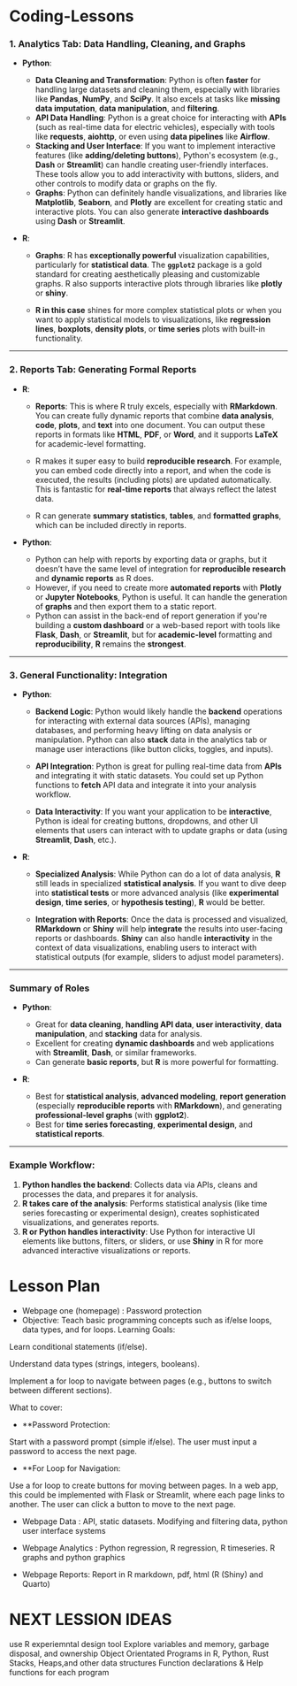 # Coding-Lessons

### **1. Analytics Tab: Data Handling, Cleaning, and Graphs**

* **Python**:

  * **Data Cleaning and Transformation**: Python is often **faster** for handling large datasets and cleaning them, especially with libraries like **Pandas**, **NumPy**, and **SciPy**. It also excels at tasks like **missing data imputation**, **data manipulation**, and **filtering**.
  * **API Data Handling**: Python is a great choice for interacting with **APIs** (such as real-time data for electric vehicles), especially with tools like **requests**, **aiohttp**, or even using **data pipelines** like **Airflow**.
  * **Stacking and User Interface**: If you want to implement interactive features (like **adding/deleting buttons**), Python's ecosystem (e.g., **Dash** or **Streamlit**) can handle creating user-friendly interfaces. These tools allow you to add interactivity with buttons, sliders, and other controls to modify data or graphs on the fly.
  * **Graphs**: Python can definitely handle visualizations, and libraries like **Matplotlib**, **Seaborn**, and **Plotly** are excellent for creating static and interactive plots. You can also generate **interactive dashboards** using **Dash** or **Streamlit**.

* **R**:

  * **Graphs**: R has **exceptionally powerful** visualization capabilities, particularly for **statistical data**. The **`ggplot2`** package is a gold standard for creating aesthetically pleasing and customizable graphs. R also supports interactive plots through libraries like **plotly** or **shiny**.

  * **R in this case** shines for more complex statistical plots or when you want to apply statistical models to visualizations, like **regression lines**, **boxplots**, **density plots**, or **time series** plots with built-in functionality.

---

### **2. Reports Tab: Generating Formal Reports**

* **R**:

  * **Reports**: This is where R truly excels, especially with **RMarkdown**. You can create fully dynamic reports that combine **data analysis**, **code**, **plots**, and **text** into one document. You can output these reports in formats like **HTML**, **PDF**, or **Word**, and it supports **LaTeX** for academic-level formatting.

  * R makes it super easy to build **reproducible research**. For example, you can embed code directly into a report, and when the code is executed, the results (including plots) are updated automatically. This is fantastic for **real-time reports** that always reflect the latest data.

  * R can generate **summary statistics**, **tables**, and **formatted graphs**, which can be included directly in reports.

* **Python**:

  * Python can help with reports by exporting data or graphs, but it doesn’t have the same level of integration for **reproducible research** and **dynamic reports** as R does.
  * However, if you need to create more **automated reports** with **Plotly** or **Jupyter Notebooks**, Python is useful. It can handle the generation of **graphs** and then export them to a static report.
  * Python can assist in the back-end of report generation if you're building a **custom dashboard** or a web-based report with tools like **Flask**, **Dash**, or **Streamlit**, but for **academic-level** formatting and **reproducibility**, **R** remains the **strongest**.

---

### **3. General Functionality: Integration**

* **Python**:

  * **Backend Logic**: Python would likely handle the **backend** operations for interacting with external data sources (APIs), managing databases, and performing heavy lifting on data analysis or manipulation. Python can also **stack** data in the analytics tab or manage user interactions (like button clicks, toggles, and inputs).

  * **API Integration**: Python is great for pulling real-time data from **APIs** and integrating it with static datasets. You could set up Python functions to **fetch** API data and integrate it into your analysis workflow.

  * **Data Interactivity**: If you want your application to be **interactive**, Python is ideal for creating buttons, dropdowns, and other UI elements that users can interact with to update graphs or data (using **Streamlit**, **Dash**, etc.).

* **R**:

  * **Specialized Analysis**: While Python can do a lot of data analysis, **R** still leads in specialized **statistical analysis**. If you want to dive deep into **statistical tests** or more advanced analysis (like **experimental design**, **time series**, or **hypothesis testing**), **R** would be better.

  * **Integration with Reports**: Once the data is processed and visualized, **RMarkdown** or **Shiny** will help **integrate** the results into user-facing reports or dashboards. **Shiny** can also handle **interactivity** in the context of data visualizations, enabling users to interact with statistical outputs (for example, sliders to adjust model parameters).

---

### **Summary of Roles**

* **Python**:

  * Great for **data cleaning**, **handling API data**, **user interactivity**, **data manipulation**, and **stacking** data for analysis.
  * Excellent for creating **dynamic dashboards** and web applications with **Streamlit**, **Dash**, or similar frameworks.
  * Can generate **basic reports**, but **R** is more powerful for formatting.

* **R**:

  * Best for **statistical analysis**, **advanced modeling**, **report generation** (especially **reproducible reports** with **RMarkdown**), and generating **professional-level graphs** (with **ggplot2**).
  * Best for **time series forecasting**, **experimental design**, and **statistical reports**.

---

### Example Workflow:

1. **Python handles the backend**: Collects data via APIs, cleans and processes the data, and prepares it for analysis.
2. **R takes care of the analysis**: Performs statistical analysis (like time series forecasting or experimental design), creates sophisticated visualizations, and generates reports.
3. **R or Python handles interactivity**: Use Python for interactive UI elements like buttons, filters, or sliders, or use **Shiny** in R for more advanced interactive visualizations or reports.

# **Lesson Plan**


* Webpage one (homepage) : Password protection
 * Objective: Teach basic programming concepts such as if/else loops, data types, and for loops.
Learning Goals:

Learn conditional statements (if/else).

Understand data types (strings, integers, booleans).

Implement a for loop to navigate between pages (e.g., buttons to switch between different sections).

What to cover:

* **Password Protection:

Start with a password prompt (simple if/else). The user must input a password to access the next page.  

* **For Loop for Navigation:

Use a for loop to create buttons for moving between pages.
In a web app, this could be implemented with Flask or Streamlit, where each page links to another. The user can click a button to move to the next page.


* Webpage Data : API, static datasets. Modifying and filtering data, python user interface systems

* Webpage Analytics : Python regression, R regression, R timeseries. R graphs and python graphics

* Webpage Reports: Report in R markdown, pdf, html (R (Shiny) and Quarto)
# **NEXT LESSION IDEAS**

use R experiemntal design tool
Explore variables and memory, garbage disposal, and ownership
Object Orientated Programs in R, Python, Rust
Stacks, Heaps,and other data structures
Function declarations & Help functions for each program
